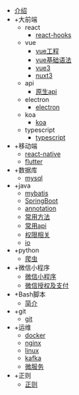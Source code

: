 - [介绍](/index)
- +大前端
    - react
        - [react-hooks](/front/react/react-hooks)
    - vue
        - [vue工程](/front/vue/project)
        - [vue基础语法](/front/vue/vuebase)
        - [vue3](/front/vue/vue3)
        - [nuxt3](/front/vue/nuxt3)
    - api
        - [原生api](/front/api)
    - electron
        - [electron](/front/electron/electron)
    - koa
        - [koa](/front/koa/koa)
    - typescript
        - [typescript](/front/typescript)
- +移动端
    - [react-native](/mobile/reactnative)
    - [flutter](/mobile/flutter)
- +数据库
    - [mysql](/database/mysql)
- +java
    - [mybatis](/java/mybatis)
    - [SpringBoot](/java/springboot)
    - [annotation](/java/annotation)
    - [常用方法](/java/method)
    - [常用api](/java/api)
    - [权限相关](/java/login)
    - [io](/java/io)
- +python
    - [爬虫](/python/spy)
- +微信小程序
    - [微信小程序](/wechat/wechat)
    - [微信授权及支付](/wechat/wxtrade)
- +Bash脚本
    - [简介](/bash/introduce)
- +git
    - [git](/git/git)
- +运维
    - [docker](/ops/docker)
    - [nginx](/ops/nginx)
    - [linux](/ops/linux)
    - [kafka](/ops/kafka)
    - [微服务](/ops/microService)
- +正则
    - [正则](/regexp/regexp)
